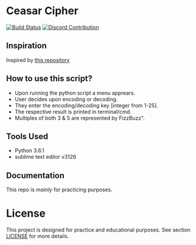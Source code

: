 # Ceasar Cipher

[![Build Status](https://travis-ci.org/atrestis/Caesar.svg?branch=master)](https://travis-ci.org/atrestis/Caesar)
[![Discord Contribution](https://img.shields.io/badge/Discord-Contribution-blue.svg?branch=master)](https://discord.gg/36ZDpPY)

## Inspiration

Inspired by [this repository](https://github.com/karan/Projects)

## How to use this script?

- Upon running the python script a menu apprears.
- User decides upon encoding or decoding.
- They enter the encoding/decoding key [integer from 1-25].
- The respective result is printed in terminal/cmd.
- Multiples of both 3 & 5 are represented by FizzBuzz".

## Tools Used 

- Python 3.6.1
- sublime text editor v3126


## Documentation 

This repo is *mainly* for practicing purposes.

# License 

This project is designed for practice and educational purposes.
See section [LICENSE][] for more details. 

[LICENSE]: LICENSE.md


